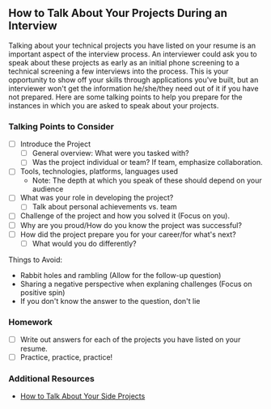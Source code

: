 ## How to Talk About Your Projects During an Interview
Talking about your technical projects you have listed on your resume is an important aspect of the interview process. An interviewer could ask you to speak about these projects as early as an initial phone screening to a technical screening a few interviews into the process. This is your opportunity to show off your skills through applications you've built, but an interviewer won't get the information he/she/they need out of it if you have not prepared. Here are some talking points to help you prepare for the instances in which you are asked to speak about your projects.

### Talking Points to Consider
- [ ] Introduce the Project
  - [ ] General overview: What were you tasked with?
  - [ ] Was the project individual or team? If team, emphasize collaboration.
- [ ] Tools, technologies, platforms, languages used
  - Note: The depth at which you speak of these should depend on your audience
- [ ] What was your role in developing the project?
  - [ ] Talk about personal achievements vs. team
- [ ] Challenge of the project and how you solved it (Focus on you).
- [ ] Why are you proud/How do you know the project was successful?
- [ ] How did the project prepare you for your career/for what's next?
  - [ ] What would you do differently?

Things to Avoid:
- Rabbit holes and rambling (Allow for the follow-up question)
- Sharing a negative perspective when explaning challenges (Focus on positive spin)
- If you don't know the answer to the question, don't lie

### Homework
- [ ] Write out answers for each of the projects you have listed on your resume.
- [ ] Practice, practice, practice!

### Additional Resources
- [How to Talk About Your Side Projects](https://medium.freecodecamp.org/how-to-talk-about-your-side-projects-18b96f192817)
